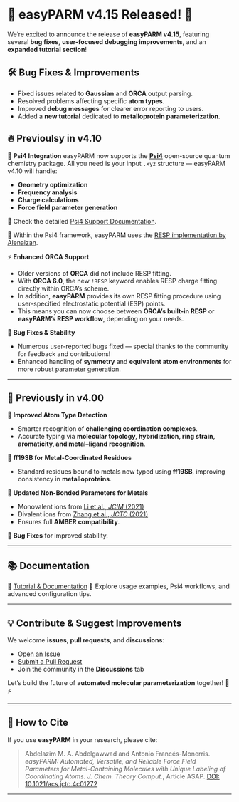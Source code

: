 # 🚀 easyPARM v4.15 Released! 🎉

We’re excited to announce the release of **easyPARM v4.15**, featuring several **bug fixes**, **user-focused debugging improvements**, and an **expanded tutorial section**!

## 🛠️ Bug Fixes & Improvements
- Fixed issues related to **Gaussian** and **ORCA** output parsing.  
- Resolved problems affecting specific **atom types**.  
- Improved **debug messages** for clearer error reporting to users.  
- Added a **new tutorial** dedicated to **metalloprotein parameterization**.

## 🔥 Previoulsy in v4.10

🧪 **Psi4 Integration**
easyPARM now supports the **[Psi4](https://psicode.org/psi4manual/master/index.html)** open-source quantum chemistry package.
All you need is your input `.xyz` structure — easyPARM v4.10 will handle:

* **Geometry optimization**
* **Frequency analysis**
* **Charge calculations**
* **Force field parameter generation**

📖 Check the detailed [Psi4 Support Documentation](https://abdelazim-abdelgawwad.github.io/Tutorial/Psi4%20Support).

🔗 Within the Psi4 framework, easyPARM uses the [RESP implementation by Alenaizan](https://github.com/cdsgroup/resp).

⚡ **Enhanced ORCA Support**  
- Older versions of **ORCA** did not include RESP fitting.  
- With **ORCA 6.0**, the new `!RESP` keyword enables RESP charge fitting directly within ORCA’s scheme.  
- In addition, **easyPARM** provides its own RESP fitting procedure using user-specified electrostatic potential (ESP) points.  
- This means you can now choose between **ORCA’s built-in RESP** or **easyPARM’s RESP workflow**, depending on your needs.  

🔧 **Bug Fixes & Stability**

* Numerous user-reported bugs fixed — special thanks to the community for feedback and contributions!
* Enhanced handling of **symmetry** and **equivalent atom environments** for more robust parameter generation.

---

## 🔄 Previously in v4.00

🧠 **Improved Atom Type Detection**

* Smarter recognition of **challenging coordination complexes**.
* Accurate typing via **molecular topology, hybridization, ring strain, aromaticity, and metal–ligand recognition**.

🧬 **ff19SB for Metal-Coordinated Residues**

* Standard residues bound to metals now typed using **ff19SB**, improving consistency in **metalloproteins**.

🔬 **Updated Non-Bonded Parameters for Metals**

* Monovalent ions from [Li et al., *JCIM* (2021)](https://doi.org/10.1021/acs.jcim.0c01390)
* Divalent ions from [Zhang et al., *JCTC* (2021)](https://doi.org/10.1021/acs.jctc.0c00194)
* Ensures full **AMBER compatibility**.

🚨 **Bug Fixes** for improved stability.

---

## 📚 Documentation

📖 [Tutorial & Documentation](https://abdelazim-abdelgawwad.github.io/Tutorial/)
📂 Explore usage examples, Psi4 workflows, and advanced configuration tips.

---

## 💡 Contribute & Suggest Improvements

We welcome **issues**, **pull requests**, and **discussions**:

* [Open an Issue](https://github.com/Abdelazim-Abdelgawwad/easyPARM/issues)
* [Submit a Pull Request](https://github.com/Abdelazim-Abdelgawwad/easyPARM/pulls)
* Join the community in the **Discussions** tab

Let’s build the future of **automated molecular parameterization** together! 🧪⚡

---

## 📖 How to Cite

If you use **easyPARM** in your research, please cite:

> Abdelazim M. A. Abdelgawwad and Antonio Francés-Monerris.
> *easyPARM: Automated, Versatile, and Reliable Force Field Parameters for Metal-Containing Molecules with Unique Labeling of Coordinating Atoms.*
> *J. Chem. Theory Comput.*, Article ASAP.
> [DOI: 10.1021/acs.jctc.4c01272](https://doi.org/10.1021/acs.jctc.4c01272)

---
